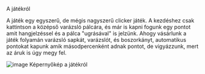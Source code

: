 A játékról

A játék egy egyszerű, de mégis nagyszerű clicker játék.
A kezdéshez csak kattintson a középső varázsló pálcára, és már is kapni fogunk egy pontot amit hangjelzéssel és a pálca "ugrásával" is jelzünk.
Ahogy vásárlunk a játék folyamán varázsló sapkát, varázslót, és boszorkányt, automatikus pontokat kapunk amik másodpercenként adnak pontot, de vigyázzunk, mert az áruk is úgy megy fel.


![image](https://github.com/user-attachments/assets/d16ec65e-6144-4bf3-aac8-d411d1607186)
Képernyőkép a játékról
